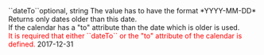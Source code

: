 <tr><td>``dateTo``</td><td>optional, string</td>
<td>The value has to have the format *YYYY-MM-DD*<br/>
Returns only dates older than this date.<br/>
If the calendar has a "to" attribute than the date which is older is used.<br/>
<span style="color:red;">It is required that either ``dateTo`` or the "to" attribute of the calendar is defined.</span>
</td><td>2017-12-31</td><td></td></tr>
